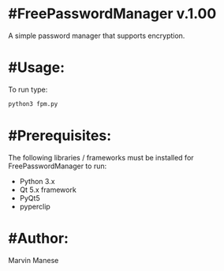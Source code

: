 #FreePasswordManager v.1.00
=================

A simple password manager that supports encryption.

#Usage:
=================
To run type:
```bash
python3 fpm.py
```

#Prerequisites:
=================
The following libraries / frameworks must be installed for FreePasswordManager to run:
- Python 3.x
- Qt 5.x framework
- PyQt5 
- pyperclip
	
#Author:
=================
Marvin Manese
